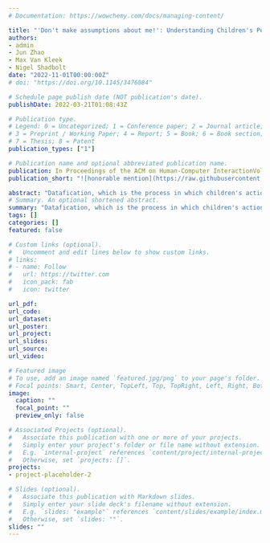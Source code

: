 ```yaml
---
# Documentation: https://wowchemy.com/docs/managing-content/

title: "'Don't make assumptions about me!': Understanding Children's Perception of Datafication Online"
authors:
- admin
- Jun Zhao
- Max Van Kleek
- Nigel Shadbolt
date: "2022-11-01T00:00:00Z"
# doi: "https://doi.org/10.1145/3476084"

# Schedule page publish date (NOT publication's date).
publishDate: 2022-03-21T01:08:43Z

# Publication type.
# Legend: 0 = Uncategorized; 1 = Conference paper; 2 = Journal article;
# 3 = Preprint / Working Paper; 4 = Report; 5 = Book; 6 = Book section;
# 7 = Thesis; 8 = Patent
publication_types: ["1"]

# Publication name and optional abbreviated publication name.
publication: In Proceedings of the ACM on Human-Computer InteractionVolume 5Issue CSCW2
publication_short: "![honorable mention](https://raw.githubusercontent.com/tiffanygewang/tiffany.ge.wang/master/assets/media/honorable.jpg) ![impact recognition](https://raw.githubusercontent.com/tiffanygewang/tiffany.ge.wang/master/assets/media/impact.jpg)  In CSCW'22"

abstract: "Datafication, which is the process in which children's actions online are pervasively recorded, tracked, aggregated, analysed, and exploited by online services in multiple ways that include behavioural engineering, and monetisation, is becoming increasing common in the online world today. However, we know little about how children feel about such practices and how they perceive datification. Through online interviews with 48 children aged 7-13 from UK schools, we examined how children perceive datafication practices, especially how such practices could make inference on them. We identified three key knowledge gaps in children's perceptions, including their lack of recognition of who were involved in the data processing and how, data being transmitted across platforms, and their data ownership. Through situating our findings under a critical algorithmic literacy framework, our findings provided some immediate indications regarding how we could better support children in the datafied society through more transparency and autonomy-supportive designs, as well as the need for a fundamental shift of the current data governance structure. "
# Summary. An optional shortened abstract.
summary: "Datafication, which is the process in which children's actions online are pervasively recorded, tracked, aggregated, analysed, and exploited by online services in multiple ways that include behavioural engineering, and monetisation, is becoming increasing common in the online world today. However, we know little about how children feel about such practices and how they perceive datification. Through online interviews with 48 children aged 7-13 from UK schools, we examined how children perceive datafication practices, especially how such practices could make inference on them. We identified three key knowledge gaps in children's perceptions, including their lack of recognition of who were involved in the data processing and how, data being transmitted across platforms, and their data ownership. Through situating our findings under a critical algorithmic literacy framework, our findings provided some immediate indications regarding how we could better support children in the datafied society through more transparency and autonomy-supportive designs, as well as the need for a fundamental shift of the current data governance structure. "
tags: []
categories: []
featured: false

# Custom links (optional).
#   Uncomment and edit lines below to show custom links.
# links:
# - name: Follow
#   url: https://twitter.com
#   icon_pack: fab
#   icon: twitter

url_pdf:
url_code:
url_dataset:
url_poster:
url_project:
url_slides:
url_source:
url_video:

# Featured image
# To use, add an image named `featured.jpg/png` to your page's folder. 
# Focal points: Smart, Center, TopLeft, Top, TopRight, Left, Right, BottomLeft, Bottom, BottomRight.
image:
  caption: ""
  focal_point: ""
  preview_only: false

# Associated Projects (optional).
#   Associate this publication with one or more of your projects.
#   Simply enter your project's folder or file name without extension.
#   E.g. `internal-project` references `content/project/internal-project/index.md`.
#   Otherwise, set `projects: []`.
projects: 
- project-placeholder-2

# Slides (optional).
#   Associate this publication with Markdown slides.
#   Simply enter your slide deck's filename without extension.
#   E.g. `slides: "example"` references `content/slides/example/index.md`.
#   Otherwise, set `slides: ""`.
slides: ""
---
```

